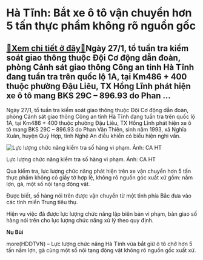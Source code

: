 Hà Tĩnh: Bắt xe ô tô vận chuyển hơn 5 tấn thực phẩm không rõ nguồn gốc
======================================================================

[:gift:Xem chi tiết ở đây:gift:](https://hddtvn.com/ha-tinh-bat-xe-o-to-van-chuyen-hon-5-tan-thuc-pham-khong-ro-nguon-goc/)Ngày 27/1, tổ tuần tra kiểm soát giao thông thuộc Đội Cơ động dẫn đoàn, phòng Cảnh sát giao thông Công an tỉnh Hà Tĩnh đang tuần tra trên quốc lộ 1A, tại Km486 + 400 thuộc phường Đậu Liêu, TX Hồng Lĩnh phát hiện xe ô tô mang BKS 29C – 896.93 do Phan …
-----------------------------------------------------------------------------------------------------------------------------------------------------------------------------------------------------------------------------------------------------------


Ngày 27/1, tổ tuần tra kiểm soát giao thông thuộc Đội Cơ động dẫn đoàn, phòng Cảnh sát giao thông Công an tỉnh Hà Tĩnh đang tuần tra trên quốc lộ 1A, tại Km486 + 400 thuộc phường Đậu Liêu, TX Hồng Lĩnh phát hiện xe ô tô mang BKS 29C – 896.93 do Phan Văn Thiên, sinh năm 1993, xã Nghĩa Xuân, huyện Quỳ Hợp, tỉnh Nghệ An điều khiển có biểu hiện nghi vấn.





![Lực lượng chức năng kiểm tra số hàng vi phạm. Ảnh: CA HT](https://hddtvn.com/wp-content/uploads/2021/01/2544_130d4150917t36498l0.jpg "Lực lượng chức năng kiểm tra số hàng vi phạm. Ảnh: CA HT")


Lực lượng chức năng kiểm tra số hàng vi phạm. Ảnh: CA HT



Qua kiểm tra, lực lượng chức năng phát hiện trên xe vận chuyển hơn 5 tấn thực phẩm không có giấy tờ hợp lệ, không rõ nguồn góc xuất xứ gồm: nầm lợn, gà, một số nội tạng động vật.


Được biết, số hàng nói trên được vận chuyển từ một tỉnh phía Bắc đưa vào các tỉnh miền Trung tiêu thụ.


Hiện vụ việc đã được lực lượng chức năng lập biên bản vi phạm, bàn giao số hàng nói trên cho lực lượng chức năng xử lý theo quy định.




**Nụ Bùi**



more(HDDTVN) – Lực lượng chức năng Hà Tĩnh vừa bắt giữ ô tô chở hơn 5 tấn nầm lợn, gà cùng một số nội tạng động vật không rõ nguồn gốc xuất xứ.

